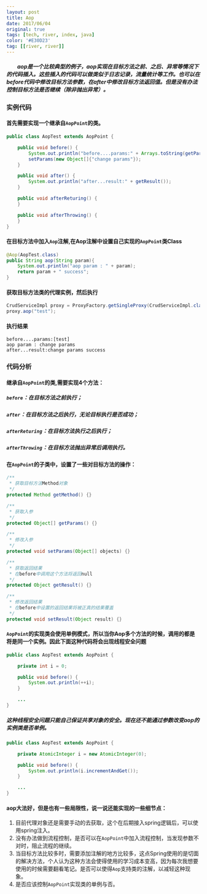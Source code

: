 ```yaml
---
layout: post
title: Aop
date: 2017/06/04
original: true
tags: [tech, river, index, java]
color: '#E30D23'
tag: [[river, river]]
---
```


##### 　　aop是一个比较典型的例子，aop实现在目标方法之前、之后、异常等情况下的代码插入。这些插入的代码可以做类似于日志记录，流量统计等工作。也可以在before代码中修改目标方法参数，在after中修改目标方法返回值。但是没有办法控制目标方法是否继续（除非抛出异常）。
<!--more-->

### 实例代码
#### 首先需要实现一个继承自`AopPoint`的类。
```java
public class AopTest extends AopPoint {

    public void before() {
        System.out.println("before....params:" + Arrays.toString(getParams()));
        setParams(new Object[]{"change params"});
    }

    public void after() {
        System.out.println("after...result:" + getResult());
    }

    public void afterReturing() {
    }

    public void afterThrowing() {
    }
}
```
#### 在目标方法中加入`Aop`注解,在Aop注解中设置自己实现的`AopPoint`类Class
```java
@Aop(AopTest.class)
public String aop(String param){
    System.out.println("aop param : " + param);
    return param + " success";
}
```
#### 获取目标方法类的代理实例，然后执行
```java
CrudServiceImpl proxy = ProxyFactory.getSingleProxy(CrudServiceImpl.class);
proxy.aop("test");
```
#### 执行结果
```none
before....params:[test]
aop param : change params
after...result:change params success
```

### 代码分析
#### 继承自`AopPoint`的类,需要实现4个方法：
##### `before`：在目标方法之前执行；
##### `after`：在目标方法之后执行，无论目标执行是否成功；
##### `afterReturing`：在目标方法执行之后执行；
##### `afterThrowing`：在目标方法抛出异常后调用执行。
#### 在`AopPoint`的子类中，设置了一些对目标方法的操作：
```java
/**
 * 获取目标方法Method对象
 */
protected Method getMethod() {}

/**
 * 获取入参
 */
protected Object[] getParams() {}

/**
 * 修改入参
 */
protected void setParams(Object[] objects) {}

/**
 * 获取返回结果
 * 在before中调用这个方法将返回null
 */
protected Object getResult() {}

/**
 * 修改返回结果
 * 在before中设置的返回结果将被正真的结果覆盖
 */
protected void setResult(Object result) {}
```
#### `AopPoint`的实现类会使用单例模式，所以当你Aop多个方法的时候，调用的都是将是同一个实例。因此下面这种代码将会出现线程安全问题
```java
public class AopTest extends AopPoint {

    private int i = 0;

    public void before() {
        System.out.println(++i);
    }

    ...
}
```
##### 这种线程安全问题只能自己保证共享对象的安全。现在还不能通过参数改变aop的实例类是否单例。
```java
public class AopTest extends AopPoint {

    private AtomicInteger i = new AtomicInteger(0);

    public void before() {
        System.out.println(i.incrementAndGet());
    }

    ...
}
```

#### aop大法好，但是也有一些局限性，说一说还能实现的一些细节点：
1. 目前代理对象还是需要手动的去获取，这个在后期接入spring逻辑后，可以使用spring注入。
2. 没有办法做到流程控制，是否可以在`AopPoint`中加入流程控制，当发现参数不对时，阻止流程的继续。
3. 当目标方法比较多时，需要添加注解的地方比较多，这点Spring使用的是切面的解决方法，个人认为这种方法会使得使用的学习成本变高，因为每次我想要使用的时候需要翻看笔记。是否可以使得`Aop`支持类的注解，以减轻这种现象。
4. 是否应该控制`AopPoint`实现类的单例与否。